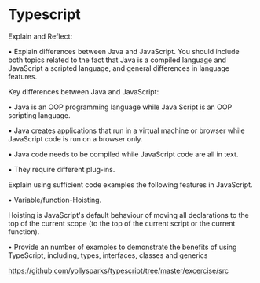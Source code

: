# Typescript


Explain and Reflect:

•	Explain differences between Java and JavaScript. You should include both topics related to the fact that Java is a compiled language and JavaScript a scripted language, and general differences in language features.

 Key differences between Java and JavaScript:
 
•	Java is an OOP programming language while Java Script is an OOP scripting language.

•	Java creates applications that run in a virtual machine or browser while JavaScript code is run on a browser only.

•	Java code needs to be compiled while JavaScript code are all in text.

•	They require different plug-ins.

Explain using sufficient code examples the following features in JavaScript. 

•	Variable/function-Hoisting.   

Hoisting is JavaScript's default behaviour of moving all declarations to the top of the current scope (to the top of the current script or the current function).

•	Provide an number of examples to demonstrate the benefits of using TypeScript, including, types, interfaces, classes and generics
  
  https://github.com/yollysparks/typescript/tree/master/excercise/src



